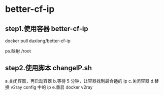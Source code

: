 # better-cf-ip

## step1.使用容器 better-cf-ip
docker pull duxlong/better-cf-ip

ps.映射 /root

## step2.使用脚本 changeIP.sh
a.关闭容器，再启动容器
b.等待 5 分钟，让容器找到最合适的 ip
c.关闭容器
d.替换 v2ray config 中的 ip
e.重启 docker v2ray

